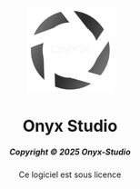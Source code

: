 <p align="center"><img src="./app/assets/images/onyx_logo_detoutrer.png" width="150px" height="150px" alt="aventium softworks"></p>

<h1 align="center">Onyx Studio</h1>

<em><h5 align="center">Copyright © 2025 Onyx-Studio</h5></em>

<p align="center">Ce logiciel est sous licence</p>